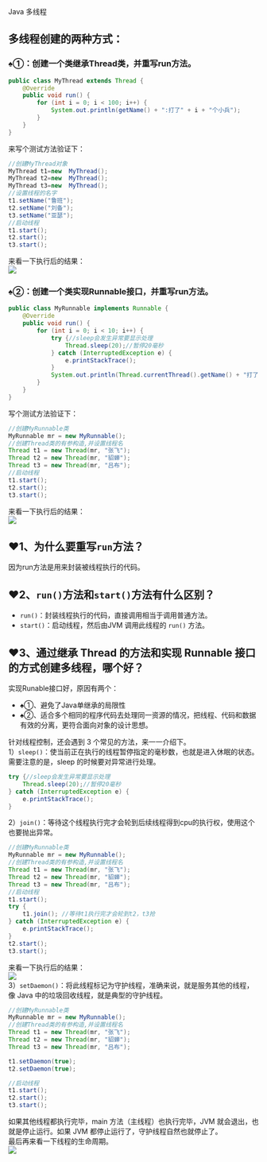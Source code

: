 Java 多线程
<a name="FQ7tt"></a>
## 多线程创建的两种方式：
<a name="Nq31h"></a>
### ♠①：创建一个类继承Thread类，并重写run方法。
```java
public class MyThread extends Thread {
    @Override
    public void run() {
        for (int i = 0; i < 100; i++) {
            System.out.println(getName() + ":打了" + i + "个小兵");
        }
    }
}
```
来写个测试方法验证下：
```java
//创建MyThread对象
MyThread t1=new  MyThread();
MyThread t2=new  MyThread();
MyThread t3=new  MyThread();
//设置线程的名字
t1.setName("鲁班");
t2.setName("刘备");
t3.setName("亚瑟");
//启动线程
t1.start();
t2.start();
t3.start();
```
来看一下执行后的结果：<br />![](https://cdn.nlark.com/yuque/0/2021/webp/396745/1639462140148-4cb7a67a-9cbd-4632-96a2-0a8b49d36d9d.webp#clientId=u024b9fe7-7843-4&from=paste&id=a8fcG&originHeight=556&originWidth=832&originalType=url&ratio=1&rotation=0&showTitle=false&status=done&style=shadow&taskId=u4cb01770-3f98-41f8-9dbf-bdba35c7918&title=)
<a name="k6WWo"></a>
### ♠②：创建一个类实现Runnable接口，并重写run方法。
```java
public class MyRunnable implements Runnable {
    @Override
    public void run() {
        for (int i = 0; i < 10; i++) {
            try {//sleep会发生异常要显示处理
                Thread.sleep(20);//暂停20毫秒
            } catch (InterruptedException e) {
                e.printStackTrace();
            }
            System.out.println(Thread.currentThread().getName() + "打了:" + i + "个小兵");
        }
    }
}
```
写个测试方法验证下：
```java
//创建MyRunnable类
MyRunnable mr = new MyRunnable();
//创建Thread类的有参构造,并设置线程名
Thread t1 = new Thread(mr, "张飞");
Thread t2 = new Thread(mr, "貂蝉");
Thread t3 = new Thread(mr, "吕布");
//启动线程
t1.start();
t2.start();
t3.start();
```
来看一下执行后的结果：<br />![](https://cdn.nlark.com/yuque/0/2021/webp/396745/1639462140207-5e31deaa-c851-411b-b1e5-1bfee195056a.webp#clientId=u024b9fe7-7843-4&from=paste&id=u7cc434b7&originHeight=532&originWidth=768&originalType=url&ratio=1&rotation=0&showTitle=false&status=done&style=shadow&taskId=ub6dbd80f-eecf-43ca-b8d5-af97d88cc98&title=)
<a name="XPy7t"></a>
## ❤1、为什么要重写`run`方法？
因为run方法是用来封装被线程执行的代码。
<a name="U429Y"></a>
## ❤2、`run()`方法和`start()`方法有什么区别？

- `run()`：封装线程执行的代码，直接调用相当于调用普通方法。
- `start()`：启动线程，然后由JVM 调用此线程的 `run()` 方法。
<a name="qhItS"></a>
## ❤3、通过继承 Thread 的方法和实现 Runnable 接口的方式创建多线程，哪个好？
实现Runable接口好，原因有两个：

- ♠①、避免了Java单继承的局限性
- ♠②、适合多个相同的程序代码去处理同一资源的情况，把线程、代码和数据有效的分离，更符合面向对象的设计思想。

针对线程控制，还会遇到 3 个常见的方法，来一一介绍下。<br />1）`sleep()`：使当前正在执行的线程暂停指定的毫秒数，也就是进入休眠的状态。<br />需要注意的是，sleep 的时候要对异常进行处理。
```java
try {//sleep会发生异常要显示处理
    Thread.sleep(20);//暂停20毫秒
} catch (InterruptedException e) {
    e.printStackTrace();
}
```
2）`join()`：等待这个线程执行完才会轮到后续线程得到cpu的执行权，使用这个也要抛出异常。
```java
//创建MyRunnable类
MyRunnable mr = new MyRunnable();
//创建Thread类的有参构造,并设置线程名
Thread t1 = new Thread(mr, "张飞");
Thread t2 = new Thread(mr, "貂蝉");
Thread t3 = new Thread(mr, "吕布");
//启动线程
t1.start();
try {
    t1.join(); //等待t1执行完才会轮到t2，t3抢
} catch (InterruptedException e) {
    e.printStackTrace();
}
t2.start();
t3.start();
```
来看一下执行后的结果：<br />![](https://cdn.nlark.com/yuque/0/2021/webp/396745/1639462140107-21a8c203-b09e-4912-a6b9-104451ee9359.webp#clientId=u024b9fe7-7843-4&from=paste&id=ub8526467&originHeight=618&originWidth=652&originalType=url&ratio=1&rotation=0&showTitle=false&status=done&style=shadow&taskId=ud8d90ce2-e6dc-488b-9408-6d63a0c45a2&title=)<br />3）`setDaemon()`：将此线程标记为守护线程，准确来说，就是服务其他的线程，像 Java 中的垃圾回收线程，就是典型的守护线程。
```java
//创建MyRunnable类
MyRunnable mr = new MyRunnable();
//创建Thread类的有参构造,并设置线程名
Thread t1 = new Thread(mr, "张飞");
Thread t2 = new Thread(mr, "貂蝉");
Thread t3 = new Thread(mr, "吕布");

t1.setDaemon(true);
t2.setDaemon(true);

//启动线程
t1.start();
t2.start();
t3.start();
```
如果其他线程都执行完毕，main 方法（主线程）也执行完毕，JVM 就会退出，也就是停止运行。如果 JVM 都停止运行了，守护线程自然也就停止了。<br />最后再来看一下线程的生命周期。<br />![](https://cdn.nlark.com/yuque/0/2021/webp/396745/1639462140176-eb550fb2-6d2d-4960-891a-7c941d762d01.webp#clientId=u024b9fe7-7843-4&from=paste&id=u8228912d&originHeight=555&originWidth=1080&originalType=url&ratio=1&rotation=0&showTitle=false&status=done&style=shadow&taskId=u3f92080f-db4f-46bd-a732-9696a0018a4&title=)
